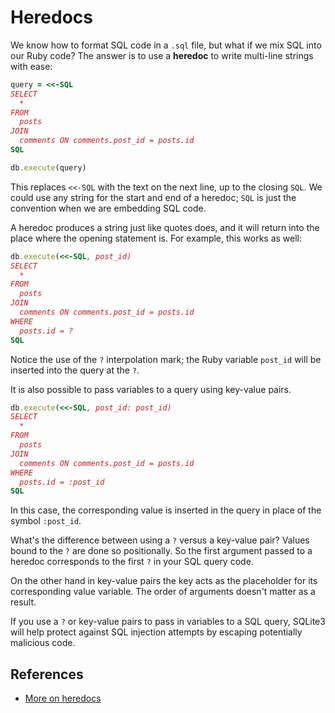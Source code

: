 # Heredocs

We know how to format SQL code in a `.sql` file, but what if we mix
SQL into our Ruby code? The answer is to use a **heredoc** to write
multi-line strings with ease:

```ruby
query = <<-SQL
SELECT
  *
FROM
  posts
JOIN
  comments ON comments.post_id = posts.id
SQL

db.execute(query)
```

This replaces `<<-SQL` with the text on the next line, up to the closing
`SQL`. We could use any string for the start and end of a heredoc; `SQL`
is just the convention when we are embedding SQL code.

A heredoc produces a string just like quotes does, and it will return
into the place where the opening statement is. For example, this works
as well:

```ruby
db.execute(<<-SQL, post_id)
SELECT
  *
FROM
  posts
JOIN
  comments ON comments.post_id = posts.id
WHERE
  posts.id = ?
SQL
```

Notice the use of the `?` interpolation mark; the Ruby variable
`post_id` will be inserted into the query at the `?`.

It is also possible to pass variables to a query using key-value pairs.

```ruby
db.execute(<<-SQL, post_id: post_id)
SELECT
  *
FROM
  posts
JOIN
  comments ON comments.post_id = posts.id
WHERE
  posts.id = :post_id
SQL
```

In this case, the corresponding value is inserted in the query
in place of the symbol `:post_id`.

What's the difference between using a `?` versus a key-value pair? Values
bound to the `?` are done so positionally. So the first argument passed to
a heredoc corresponds to the first `?` in your SQL query code.

On the other hand in key-value pairs the key acts as the placeholder for
its corresponding value variable. The order of arguments doesn't
matter as a result.

If you use a `?` or key-value pairs to pass in variables to a SQL query,
SQLite3 will help protect against SQL injection attempts by escaping
potentially malicious code.

## References

* [More on heredocs][heredocs]

[heredocs]: https://makandracards.com/makandra/1675-using-heredoc-for-prettier-ruby-code
[arguments in heredocs]: http://sqlite-ruby.rubyforge.org/sqlite3/faq.html#538670816
